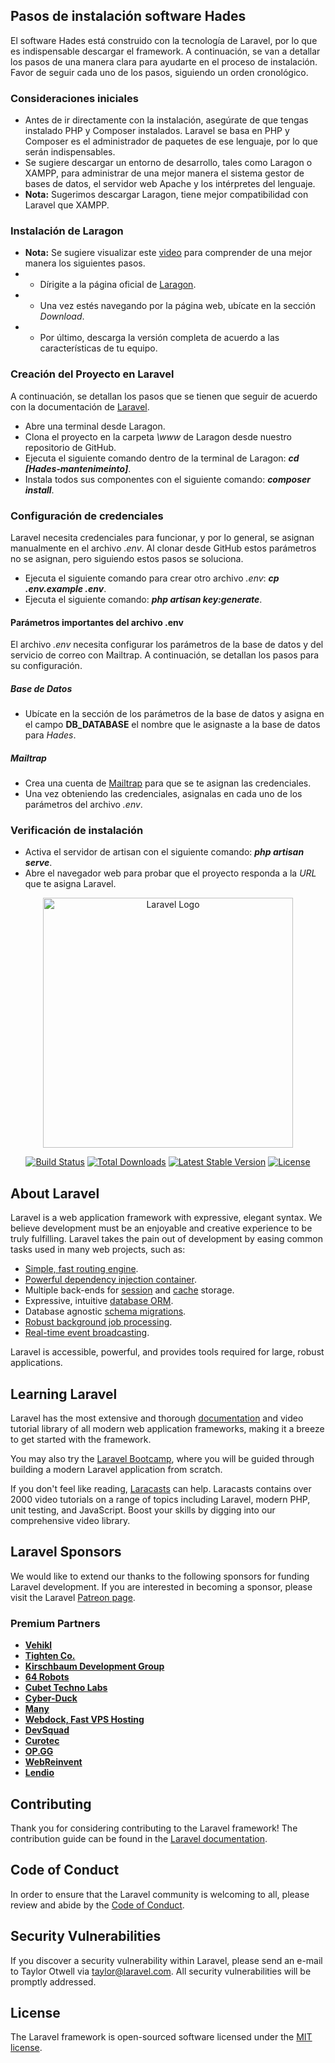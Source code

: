## Pasos de instalación software Hades

El software Hades está construido con la tecnología de Laravel, por lo que es indispensable descargar el framework. A continuación, se van a detallar los pasos de una manera clara para ayudarte en el proceso de instalación. 
Favor de seguir cada uno de los pasos, siguiendo un orden cronológico.

### Consideraciones iniciales

- Antes de ir directamente con la instalación, asegúrate de que tengas instalado PHP y Composer instalados. Laravel se basa en PHP y Composer es el administrador de paquetes de ese lenguaje, por lo que serán indispensables.
- Se sugiere descargar un entorno de desarrollo, tales como Laragon o XAMPP, para administrar de una mejor manera el sistema gestor de bases de datos, el servidor web Apache y los intérpretes del lenguaje.
- **Nota:** Sugerimos descargar Laragon, tiene mejor compatibilidad con Laravel que XAMPP.

### Instalación de Laragon

- **Nota:** Se sugiere visualizar este [video](https://youtu.be/RHnuDVlFG-A) para comprender de una mejor manera los siguientes pasos.
- - Dírigite a la página oficial de [Laragon](https://laragon.org/download/).
- - Una vez estés navegando por la página web, ubícate en la sección *Download*.
- - Por último, descarga la versión completa de acuerdo a las características de tu equipo.

### Creación del Proyecto en Laravel

A continuación, se detallan los pasos que se tienen que seguir de acuerdo con la documentación de [Laravel](https://laravel.com/docs/9.x).

- Abre una terminal desde Laragon.
- Clona el proyecto en la carpeta *\www* de Laragon desde nuestro repositorio de GitHub.
- Ejecuta el siguiente comando dentro de la terminal de Laragon: ***cd [Hades-mantenimeinto]***.
- Instala todos sus componentes con el siguiente comando: ***composer install***.

### Configuración de credenciales

Laravel necesita credenciales para funcionar, y por lo general, se asignan manualmente en el archivo *.env*. Al clonar desde GitHub estos parámetros no se asignan, pero siguiendo estos pasos se soluciona.

- Ejecuta el siguiente comando para crear otro archivo *.env*: ***cp .env.example .env***.
- Ejecuta el siguiente comando: ***php artisan key:generate***.

#### Parámetros importantes del archivo .env

El archivo *.env* necesita configurar los parámetros de la base de datos y del servicio de correo con Mailtrap. A continuación, se detallan los pasos para su configuración.

##### Base de Datos

- Ubícate en la sección de los parámetros de la base de datos y asigna en el campo **DB_DATABASE** el nombre que le asignaste a la base de datos para *Hades*.

##### Mailtrap

- Crea una cuenta de [Mailtrap](https://mailtrap.io/register/signup?ref=header) para que se te asignan las credenciales.
- Una vez obteniendo las credenciales, asignalas en cada uno de los parámetros del archivo *.env*.

### Verificación de instalación

- Activa el servidor de artisan con el siguiente comando: ***php artisan serve***.
- Abre el navegador web para probar que el proyecto responda a la *URL* que te asigna Laravel.

<p align="center"><a href="https://laravel.com" target="_blank"><img src="https://raw.githubusercontent.com/laravel/art/master/logo-lockup/5%20SVG/2%20CMYK/1%20Full%20Color/laravel-logolockup-cmyk-red.svg" width="400" alt="Laravel Logo"></a></p>

<p align="center">
<a href="https://travis-ci.org/laravel/framework"><img src="https://travis-ci.org/laravel/framework.svg" alt="Build Status"></a>
<a href="https://packagist.org/packages/laravel/framework"><img src="https://img.shields.io/packagist/dt/laravel/framework" alt="Total Downloads"></a>
<a href="https://packagist.org/packages/laravel/framework"><img src="https://img.shields.io/packagist/v/laravel/framework" alt="Latest Stable Version"></a>
<a href="https://packagist.org/packages/laravel/framework"><img src="https://img.shields.io/packagist/l/laravel/framework" alt="License"></a>
</p>

## About Laravel

Laravel is a web application framework with expressive, elegant syntax. We believe development must be an enjoyable and creative experience to be truly fulfilling. Laravel takes the pain out of development by easing common tasks used in many web projects, such as:

- [Simple, fast routing engine](https://laravel.com/docs/routing).
- [Powerful dependency injection container](https://laravel.com/docs/container).
- Multiple back-ends for [session](https://laravel.com/docs/session) and [cache](https://laravel.com/docs/cache) storage.
- Expressive, intuitive [database ORM](https://laravel.com/docs/eloquent).
- Database agnostic [schema migrations](https://laravel.com/docs/migrations).
- [Robust background job processing](https://laravel.com/docs/queues).
- [Real-time event broadcasting](https://laravel.com/docs/broadcasting).

Laravel is accessible, powerful, and provides tools required for large, robust applications.

## Learning Laravel

Laravel has the most extensive and thorough [documentation](https://laravel.com/docs) and video tutorial library of all modern web application frameworks, making it a breeze to get started with the framework.

You may also try the [Laravel Bootcamp](https://bootcamp.laravel.com), where you will be guided through building a modern Laravel application from scratch.

If you don't feel like reading, [Laracasts](https://laracasts.com) can help. Laracasts contains over 2000 video tutorials on a range of topics including Laravel, modern PHP, unit testing, and JavaScript. Boost your skills by digging into our comprehensive video library.

## Laravel Sponsors

We would like to extend our thanks to the following sponsors for funding Laravel development. If you are interested in becoming a sponsor, please visit the Laravel [Patreon page](https://patreon.com/taylorotwell).

### Premium Partners

- **[Vehikl](https://vehikl.com/)**
- **[Tighten Co.](https://tighten.co)**
- **[Kirschbaum Development Group](https://kirschbaumdevelopment.com)**
- **[64 Robots](https://64robots.com)**
- **[Cubet Techno Labs](https://cubettech.com)**
- **[Cyber-Duck](https://cyber-duck.co.uk)**
- **[Many](https://www.many.co.uk)**
- **[Webdock, Fast VPS Hosting](https://www.webdock.io/en)**
- **[DevSquad](https://devsquad.com)**
- **[Curotec](https://www.curotec.com/services/technologies/laravel/)**
- **[OP.GG](https://op.gg)**
- **[WebReinvent](https://webreinvent.com/?utm_source=laravel&utm_medium=github&utm_campaign=patreon-sponsors)**
- **[Lendio](https://lendio.com)**

## Contributing

Thank you for considering contributing to the Laravel framework! The contribution guide can be found in the [Laravel documentation](https://laravel.com/docs/contributions).

## Code of Conduct

In order to ensure that the Laravel community is welcoming to all, please review and abide by the [Code of Conduct](https://laravel.com/docs/contributions#code-of-conduct).

## Security Vulnerabilities

If you discover a security vulnerability within Laravel, please send an e-mail to Taylor Otwell via [taylor@laravel.com](mailto:taylor@laravel.com). All security vulnerabilities will be promptly addressed.

## License

The Laravel framework is open-sourced software licensed under the [MIT license](https://opensource.org/licenses/MIT).
